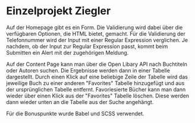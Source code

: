 # Einzelprojekt Ziegler

Auf der Homepage gibt es ein Form. Die Validierung wird dabei über die verfügbaren Optionen, die HTML bietet, gemacht. Für die Validierung der Telefonnummer wird der Input mit einer Regular Expression verglichen. Je nachdem, ob der Input zur Regular Expression passt, kommt beim Submitten ein Alert mit der zugehörigen Meldung.

Auf der Content Page kann man über die Open Libary API nach Buchtiteln oder Autoren suchen. Die Ergebnisse werden dann in einer Tabelle dargestellt. Durch einen Klick auf eine beliebige Zeile der Tabelle wird das jeweilige Buch zu einer anderen "Favorites" Tabelle hinzugefügt und aus der ursprünglichen Tabelle entfernt. Favoriesierte Bücher kann man dann wieder über einen Klick aus der "Favorites" Tabelle löschen. Diese werden dann wieder unten an die Tabelle aus der Suche angehängt.

Für die Bonuspunkte wurde Babel und SCSS verwendet.
